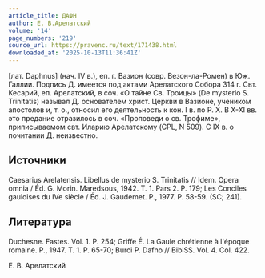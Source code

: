```yaml
---
article_title: ДАФН
author: Е. В.Арелатский
volume: '14'
page_numbers: '219'
source_url: https://pravenc.ru/text/171438.html
downloaded_at: '2025-10-13T11:36:41Z'
---
```


[лат. Daphnus] (нач. IV в.), еп. г. Вазион (совр. Везон-ла-Ромен) в Юж. Галлии. Подпись Д. имеется под актами Арелатского Собора 314 г. Свт. Кесарий, еп. Арелатский, в соч. «О тайне Св. Троицы» (De mysterio S. Trinitatis) называл Д. основателем христ. Церкви в Вазионе, учеником апостолов и, т. о., относил его деятельность к кон. I в. по Р. Х. В X-XI вв. это предание отразилось в соч. «Проповеди о св. Трофиме», приписываемом свт. Иларию Арелатскому (CPL, N 509). С IX в. о почитании Д. неизвестно.

## Источники

Caesarius Arelatensis. Libellus de mysterio S. Trinitatis // Idem. Opera omnia / Éd. G. Morin. Maredsous, 1942. T. 1. Pars 2. P. 179; Les Conciles gauloises du IVe siècle / Éd. J. Gaudemet. P., 1977. P. 58-59. (SC; 241).

## Литература

Duchesne. Fastes. Vol. 1. P. 254; Griffe É. La Gaule chrétienne à l'époque romaine. P., 1947. T. 1. P. 65-70; Burci P. Dafno // BiblSS. Vol. 4. Col. 422.

Е. В.  Арелатский
